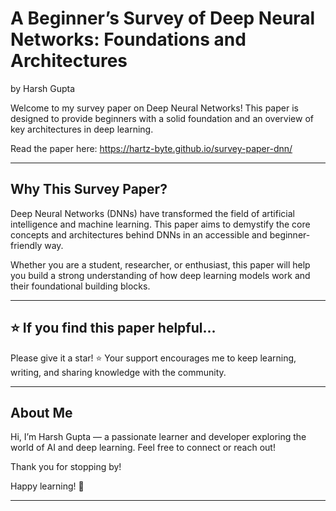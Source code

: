 # A Beginner’s Survey of Deep Neural Networks: Foundations and Architectures
by Harsh Gupta

Welcome to my survey paper on Deep Neural Networks! This paper is designed to provide beginners with a solid foundation and an overview of key architectures in deep learning.

Read the paper here: <a href="https://hartz-byte.github.io/survey-paper-dnn/" target="_blank" rel="noopener noreferrer">https://hartz-byte.github.io/survey-paper-dnn/</a>

---

## Why This Survey Paper?
Deep Neural Networks (DNNs) have transformed the field of artificial intelligence and machine learning. This paper aims to demystify the core concepts and architectures behind DNNs in an accessible and beginner-friendly way.

Whether you are a student, researcher, or enthusiast, this paper will help you build a strong understanding of how deep learning models work and their foundational building blocks.

---

## ⭐️ If you find this paper helpful...
Please give it a star! ⭐️
Your support encourages me to keep learning, writing, and sharing knowledge with the community.

---

## About Me
Hi, I’m Harsh Gupta — a passionate learner and developer exploring the world of AI and deep learning. Feel free to connect or reach out!

Thank you for stopping by!

Happy learning! 🚀

---
